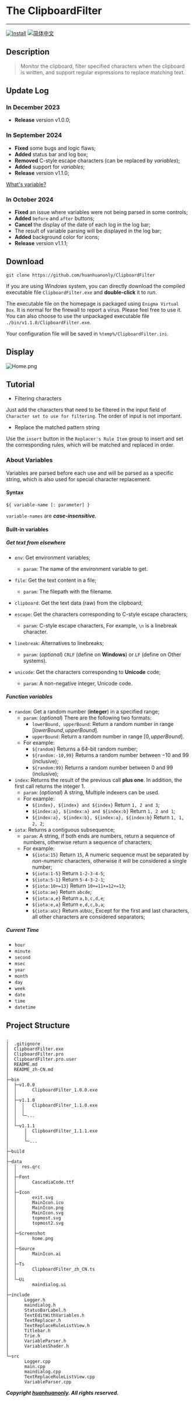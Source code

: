 # The ClipboardFilter
---

[![Install](https://img.shields.io/badge/Install-PRESS-green?style=plastic&logo=AdGuard
)](https://github.com/huanhuanonly/ClipboardFilter/raw/refs/heads/main/ClipboardFilter.exe)
[![简体中文](https://img.shields.io/badge/%E7%AE%80%E4%BD%93%E4%B8%AD%E6%96%87-SWITCH-green?logo=googletranslate)](./README_zh-CN.md)

## Description

> Monitor the clipboard, filter specified characters when the clipboard is written, and support regular expressions to replace matching text.

## Update Log

### In December 2023
* **Release** version $\text{v}1.0.0$;

### In September 2024
* **Fixed** some bugs and logic flaws;
* **Added** status bar and log box;
* **Removed** C-style escape characters (can be replaced by _variables_);
* **Added** support for _variables_;
* **Release** version $\text{v}1.1.0$;

[What's variable?](#about-variables)

### In October 2024
* **Fixed** an issue where variables were not being parsed in some controls;
* **Added** `before` and `after` buttons;
* **Cancel** the display of the date of each log in the log bar;
* The result of variable parsing will be displayed in the log bar;
* **Added** background color for icons;
* **Release** version $\text{v}1.1.1$;

## Download

```git
git clone https://github.com/huanhuanonly/ClipboardFilter
```

If you are using *Windows* system, you can directly download the compiled executable file `ClipboardFilter.exe` and **double-click** it to _run_.

The executable file on the homepage is packaged using `Enigma Virtual Box`. It is normal for the firewall to report a virus. Please feel free to use it. You can also choose to use the unpackaged executable file `./bin/v1.1.0/ClipboardFilter.exe`.  

Your configuration file will be saved in `%temp%/ClipboardFilter.ini`.

## Display

![Home.png](https://github.com/huanhuanonly/ClipboardFilter/blob/main/data/Screenshot/home.png?raw=true)

## Tutorial

* Filtering characters

Just add the characters that need to be filtered in the input field of `Character set to use for filtering`. The order of input is not important.

* Replace the matched pattern string

Use the `insert` button in the `Replacer's Rule Item` group to insert and set the corresponding rules, which will be matched and replaced in order.

### About Variables

Variables are parsed before each use and will be parsed as a specific string, which is also used for special character replacement.

#### Syntax
```
${ variable-name [: parameter] }
```

`variable-names` are ***case-insensitive***.

#### Built-in variables

##### Get text from elsewhere

* `env`: Get environment variables;
  * `param`: The name of the environment variable to get.
* `file`: Get the text content in a file;
  * `param`: The filepath with the filename.
* `clipboard`: Get the text data (raw) from the clipboard;

* `escape`: Get the characters corresponding to C-style escape characters;
  * `param`: C-style escape characters, For example, `\n` is a linebreak character.
* `linebreak`: Alternatives to linebreaks;
  * `param`: (_optional_) `CRLF` (define on **Windows**) or `LF` (define on Other systems).
* `unicode`: Get the characters corresponding to **Unicode** code;
  * `param`: A non-negative integer, Unicode code.

##### Function variables

* `random`: Get a random number (**integer**) in a specified range;
  * `param`: (_optional_) There are the following two formats:
    * `lowerBound, upperBound`: Return a random number in range $\left[lowerBound, upperBound\right]$.
    * `upperBound`: Return a random number in range $\left[0, upperBound\right]$.
  * For example:
    * `${random}` Returns a 64-bit random number;
    * `${random:-10,99}` Returns a random number between $-10$ and $99$ (inclusive);
    * `${random:99}` Returns a random number between $0$ and $99$ (inclusive);
* `index`: Returns the result of the previous call **plus one**. In addition, the first call returns the integer $1$.
  * `param`: (_optional_) A string, Multiple indexers can be used.
  * For example:
    * `${index}, ${index} and ${index}` Return `1, 2 and 3`;
    * `${index:a}, ${index:a} and ${index:b}` Return `1, 2 and 1`;
    * `${index:a}, ${index:b}, ${index:a}, ${index:b}` Return `1, 1, 2, 2`;
* `iota`: Returns a contiguous subsequence;
  * `param`: A string, if both ends are numbers, return a sequence of numbers, otherwise return a sequence of characters;
  * For example:
    * `${iota:15}` Return `15`, A numeric sequence must be separated by _non-numeric_ characters, otherwise it will be considered a single number;
    * `${iota:1-5}` Return `1-2-3-4-5`;
    * `${iota:5-1}` Return `5-4-3-2-1`;
    * `${iota:10+=13}` Return `10+=11+=12+=13`;
    * `${iota:ae}` Return `abcde`;
    * `${iota:a,e}` Return `a,b,c,d,e`;
    * `${iota:e,a}` Return `e,d,c,b,a`;
    * `${iota:aUc}` Return `aUbUc`, Except for the first and last characters, all other characters are considered separators;

##### Current Time

* `hour`
* `minute`
* `second`
* `msec`
* `year`
* `month`
* `day`
* `week`
* `date`
* `time`
* `datetime`

## Project Structure
```
.
│  .gitignore
│  ClipboardFilter.exe
│  ClipboardFilter.pro
│  ClipboardFilter.pro.user
│  README.md
│  README_zh-CN.md
│
├─bin
│  ├─v1.0.0
│  │      ClipboardFilter_1.0.0.exe
│  │
│  ├─v1.1.0
│  │  │   ClipboardFilter_1.1.0.exe
│  │  │
│  │  └─...
│  │
│  └─v1.1.1
│      │  ClipboardFilter_1.1.1.exe
│      │  
│      └─...
│
├─build
│
├─data
│  │  res.qrc
│  │
│  ├─Font
│  │      CascadiaCode.ttf
│  │
│  ├─Icon
│  │      exit.svg
│  │      MainIcon.ico
│  │      MainIcon.png
│  │      MainIcon.svg
│  │      topmost.svg
│  │      topmost2.svg
│  │
│  ├─Screenshot
│  │      home.png
│  │
│  ├─Source
│  │      MainIcon.ai
│  │
│  ├─Ts
│  │      ClipboardFilter_zh_CN.ts
│  │
│  └─Ui
│         maindialog.ui
│
├─include
│      Logger.h
│      maindialog.h
│      StatusBarLabel.h
│      TextEditWithVariables.h
│      TextReplacer.h
│      TextReplaceRuleListView.h
│      Titlebar.h
│      Trie.h
│      VariableParser.h
│      VariablesShader.h
│
└─src
       Logger.cpp
       main.cpp
       maindialog.cpp
       TextReplaceRuleListView.cpp
       VariableParser.cpp
```

_**Copyright [huanhuanonly](https://github.com/huanhuanonly). All rights reserved.**_
